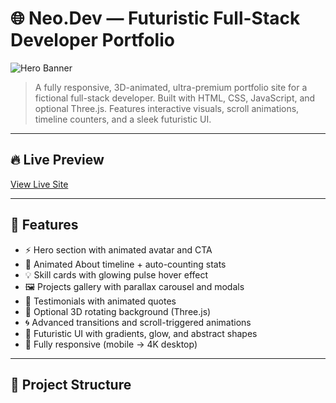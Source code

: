 # 🌐 Neo.Dev — Futuristic Full-Stack Developer Portfolio

![Hero Banner](./assets/images/preview.jpg)

> A fully responsive, 3D-animated, ultra-premium portfolio site for a fictional full-stack developer. Built with HTML, CSS, JavaScript, and optional Three.js. Features interactive visuals, scroll animations, timeline counters, and a sleek futuristic UI.

---

## 🔥 Live Preview
[View Live Site]((https://munzir-mdn.github.io/FuturisticPortfolio/))

---

## 🎯 Features

- ⚡ Hero section with animated avatar and CTA
- 🧠 Animated About timeline + auto-counting stats
- 💡 Skill cards with glowing pulse hover effect
- 🖼️ Projects gallery with parallax carousel and modals
- 💬 Testimonials with animated quotes
- 🌌 Optional 3D rotating background (Three.js)
- 🌀 Advanced transitions and scroll-triggered animations
- 💎 Futuristic UI with gradients, glow, and abstract shapes
- 📱 Fully responsive (mobile → 4K desktop)

---

## 📁 Project Structure

